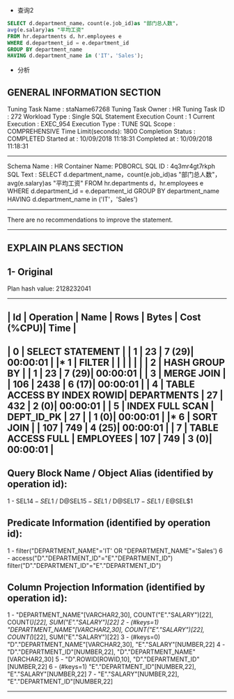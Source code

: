 - 查询2
```SQL
SELECT d.department_name，count(e.job_id)as "部门总人数"，
avg(e.salary)as "平均工资"
FROM hr.departments d，hr.employees e
WHERE d.department_id = e.department_id
GROUP BY department_name
HAVING d.department_name in ('IT'，'Sales');
```
- 分析

GENERAL INFORMATION SECTION
-------------------------------------------------------------------------------
Tuning Task Name   : staName67268
Tuning Task Owner  : HR
Tuning Task ID     : 272
Workload Type      : Single SQL Statement
Execution Count    : 1
Current Execution  : EXEC_954
Execution Type     : TUNE SQL
Scope              : COMPREHENSIVE
Time Limit(seconds): 1800
Completion Status  : COMPLETED
Started at         : 10/09/2018 11:18:31
Completed at       : 10/09/2018 11:18:31

-------------------------------------------------------------------------------
Schema Name   : HR
Container Name: PDBORCL
SQL ID        : 4q3mr4gt7rkph
SQL Text      : SELECT d.department_name，count(e.job_id)as "部门总人数"，
                avg(e.salary)as "平均工资"
                FROM hr.departments d，hr.employees e
                WHERE d.department_id = e.department_id
                GROUP BY department_name
                HAVING d.department_name in ('IT'，'Sales')

-------------------------------------------------------------------------------
There are no recommendations to improve the statement.

-------------------------------------------------------------------------------
EXPLAIN PLANS SECTION
-------------------------------------------------------------------------------

1- Original
-----------
Plan hash value: 2128232041

 
----------------------------------------------------------------------------------------------
| Id  | Operation                      | Name        | Rows  | Bytes | Cost (%CPU)| Time     |
----------------------------------------------------------------------------------------------
|   0 | SELECT STATEMENT               |             |     1 |    23 |     7  (29)| 00:00:01 |
|*  1 |  FILTER                        |             |       |       |            |          |
|   2 |   HASH GROUP BY                |             |     1 |    23 |     7  (29)| 00:00:01 |
|   3 |    MERGE JOIN                  |             |   106 |  2438 |     6  (17)| 00:00:01 |
|   4 |     TABLE ACCESS BY INDEX ROWID| DEPARTMENTS |    27 |   432 |     2   (0)| 00:00:01 |
|   5 |      INDEX FULL SCAN           | DEPT_ID_PK  |    27 |       |     1   (0)| 00:00:01 |
|*  6 |     SORT JOIN                  |             |   107 |   749 |     4  (25)| 00:00:01 |
|   7 |      TABLE ACCESS FULL         | EMPLOYEES   |   107 |   749 |     3   (0)| 00:00:01 |
----------------------------------------------------------------------------------------------
 
Query Block Name / Object Alias (identified by operation id):
-------------------------------------------------------------
 
   1 - SEL$1
   4 - SEL$1 / D@SEL$1
   5 - SEL$1 / D@SEL$1
   7 - SEL$1 / E@SEL$1
 
Predicate Information (identified by operation id):
---------------------------------------------------
 
   1 - filter("DEPARTMENT_NAME"='IT' OR "DEPARTMENT_NAME"='Sales')
   6 - access("D"."DEPARTMENT_ID"="E"."DEPARTMENT_ID")
       filter("D"."DEPARTMENT_ID"="E"."DEPARTMENT_ID")
 
Column Projection Information (identified by operation id):
-----------------------------------------------------------
 
   1 - "DEPARTMENT_NAME"[VARCHAR2,30], COUNT("E"."SALARY")[22], COUNT(*)[22], 
       SUM("E"."SALARY")[22]
   2 - (#keys=1) "DEPARTMENT_NAME"[VARCHAR2,30], COUNT("E"."SALARY")[22], 
       COUNT(*)[22], SUM("E"."SALARY")[22]
   3 - (#keys=0) "D"."DEPARTMENT_NAME"[VARCHAR2,30], "E"."SALARY"[NUMBER,22]
   4 - "D"."DEPARTMENT_ID"[NUMBER,22], "D"."DEPARTMENT_NAME"[VARCHAR2,30]
   5 - "D".ROWID[ROWID,10], "D"."DEPARTMENT_ID"[NUMBER,22]
   6 - (#keys=1) "E"."DEPARTMENT_ID"[NUMBER,22], "E"."SALARY"[NUMBER,22]
   7 - "E"."SALARY"[NUMBER,22], "E"."DEPARTMENT_ID"[NUMBER,22]

-------------------------------------------------------------------------------
